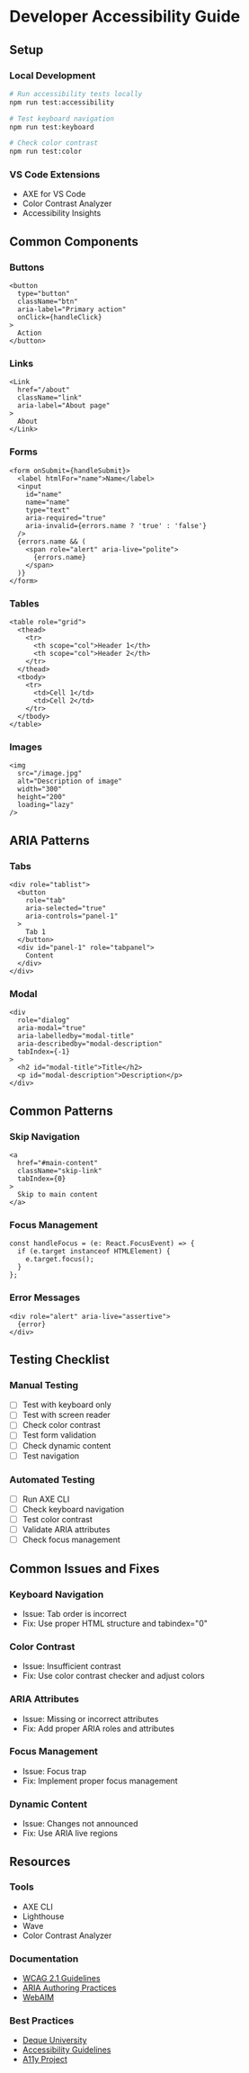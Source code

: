 # Developer Accessibility Guide

## Setup

### Local Development
```bash
# Run accessibility tests locally
npm run test:accessibility

# Test keyboard navigation
npm run test:keyboard

# Check color contrast
npm run test:color
```

### VS Code Extensions
- AXE for VS Code
- Color Contrast Analyzer
- Accessibility Insights

## Common Components

### Buttons
```tsx
<button
  type="button"
  className="btn"
  aria-label="Primary action"
  onClick={handleClick}
>
  Action
</button>
```

### Links
```tsx
<Link
  href="/about"
  className="link"
  aria-label="About page"
>
  About
</Link>
```

### Forms
```tsx
<form onSubmit={handleSubmit}>
  <label htmlFor="name">Name</label>
  <input
    id="name"
    name="name"
    type="text"
    aria-required="true"
    aria-invalid={errors.name ? 'true' : 'false'}
  />
  {errors.name && (
    <span role="alert" aria-live="polite">
      {errors.name}
    </span>
  )}
</form>
```

### Tables
```tsx
<table role="grid">
  <thead>
    <tr>
      <th scope="col">Header 1</th>
      <th scope="col">Header 2</th>
    </tr>
  </thead>
  <tbody>
    <tr>
      <td>Cell 1</td>
      <td>Cell 2</td>
    </tr>
  </tbody>
</table>
```

### Images
```tsx
<img
  src="/image.jpg"
  alt="Description of image"
  width="300"
  height="200"
  loading="lazy"
/>
```

## ARIA Patterns

### Tabs
```tsx
<div role="tablist">
  <button
    role="tab"
    aria-selected="true"
    aria-controls="panel-1"
  >
    Tab 1
  </button>
  <div id="panel-1" role="tabpanel">
    Content
  </div>
</div>
```

### Modal
```tsx
<div
  role="dialog"
  aria-modal="true"
  aria-labelledby="modal-title"
  aria-describedby="modal-description"
  tabIndex={-1}
>
  <h2 id="modal-title">Title</h2>
  <p id="modal-description">Description</p>
</div>
```

## Common Patterns

### Skip Navigation
```tsx
<a
  href="#main-content"
  className="skip-link"
  tabIndex={0}
>
  Skip to main content
</a>
```

### Focus Management
```tsx
const handleFocus = (e: React.FocusEvent) => {
  if (e.target instanceof HTMLElement) {
    e.target.focus();
  }
};
```

### Error Messages
```tsx
<div role="alert" aria-live="assertive">
  {error}
</div>
```

## Testing Checklist

### Manual Testing
- [ ] Test with keyboard only
- [ ] Test with screen reader
- [ ] Check color contrast
- [ ] Test form validation
- [ ] Check dynamic content
- [ ] Test navigation

### Automated Testing
- [ ] Run AXE CLI
- [ ] Check keyboard navigation
- [ ] Test color contrast
- [ ] Validate ARIA attributes
- [ ] Check focus management

## Common Issues and Fixes

### Keyboard Navigation
- Issue: Tab order is incorrect
- Fix: Use proper HTML structure and tabindex="0"

### Color Contrast
- Issue: Insufficient contrast
- Fix: Use color contrast checker and adjust colors

### ARIA Attributes
- Issue: Missing or incorrect attributes
- Fix: Add proper ARIA roles and attributes

### Focus Management
- Issue: Focus trap
- Fix: Implement proper focus management

### Dynamic Content
- Issue: Changes not announced
- Fix: Use ARIA live regions

## Resources

### Tools
- AXE CLI
- Lighthouse
- Wave
- Color Contrast Analyzer

### Documentation
- [WCAG 2.1 Guidelines](https://www.w3.org/TR/WCAG21/)
- [ARIA Authoring Practices](https://www.w3.org/TR/wai-aria-practices-1.2/)
- [WebAIM](https://webaim.org/)

### Best Practices
- [Deque University](https://dequeuniversity.com/)
- [Accessibility Guidelines](https://www.accessibilityguidelines.com/)
- [A11y Project](https://a11yproject.com/)
